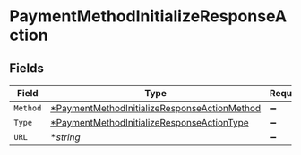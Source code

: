 # PaymentMethodInitializeResponseAction


## Fields

| Field                                                                                                              | Type                                                                                                               | Required                                                                                                           | Description                                                                                                        | Example                                                                                                            |
| ------------------------------------------------------------------------------------------------------------------ | ------------------------------------------------------------------------------------------------------------------ | ------------------------------------------------------------------------------------------------------------------ | ------------------------------------------------------------------------------------------------------------------ | ------------------------------------------------------------------------------------------------------------------ |
| `Method`                                                                                                           | [*PaymentMethodInitializeResponseActionMethod](../../models/shared/paymentmethodinitializeresponseactionmethod.md) | :heavy_minus_sign:                                                                                                 | N/A                                                                                                                | GET                                                                                                                |
| `Type`                                                                                                             | [*PaymentMethodInitializeResponseActionType](../../models/shared/paymentmethodinitializeresponseactiontype.md)     | :heavy_minus_sign:                                                                                                 | N/A                                                                                                                | redirect                                                                                                           |
| `URL`                                                                                                              | **string*                                                                                                          | :heavy_minus_sign:                                                                                                 | N/A                                                                                                                | www.example.com/payments/finalize                                                                                  |
